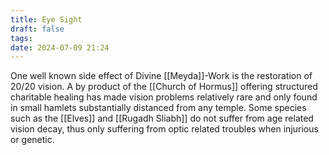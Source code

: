 ```yaml
---
title: Eye Sight
draft: false
tags: 
date: 2024-07-09 21:24
---
```

One well known side effect of Divine [[Meyda]]-Work is the restoration of 20/20 vision. A by product of the [[Church of Hormus]] offering structured charitable healing has made vision problems relatively rare and only found in small hamlets substantially distanced from any temple. Some species such as the [[Elves]] and [[Rugadh Sliabh]] do not suffer from age related vision decay, thus only suffering from optic related troubles when injurious or genetic.